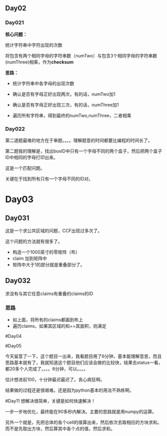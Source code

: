 
## Day02

### Day021

**核心问题：** 

统计字符串中字符出现的次数

将包含有两个相同字母的字符串数（numTwo）与包含3个相同字母的字符串数(numThree)相乘，作为**checksum**

**思路：**

- 统计字符串中各字母的出现次数

- 确认是否有字母正好出现两次，有的话，numTwo加1
- 确认是否有字母正好出现三次，有的话，numThree加1

- 遍历所有字符串，得到最终的numTwo,numThree，二者相乘


### Day022

第二道题最难的地方在于审题。。。。理解题意的时间都要比编程的时间长了。

第二题我的理解是，找出boxID中只有一个字母不同的两个盒子，然后把两个盒子ID中相同的字母打印出来。

这是一个匹配问题。

关键在于找到所有只有一个字母不同的ID对。


# Day03

## Day031

这是一个求公共区域的问题，CCF出现过多次了。

这个问题的方法就有很多了。

- 构造一个1000英寸的零矩阵（布）
- claim 加到矩阵中
- 矩阵中大于1的部分就是重叠部分了。

## Day032

求没有与其它任意claims有重叠的claims的ID

### 思路

- 如上面，将所有的claims都画到布上
- 遍历claims，如果其区域的和==其面积，则满足

#Day04

#Day05

今天留意了一下，这个题目一出来，我看题目用了6分钟，基本能理解意思，而且思路基本就有了，我就知道这个题目他们应该会做的比较快，结果去status一看，都20多个人完成了。。。。6分钟，可以。。。。

估计想进前100，十分钟最迟最迟了。丧心病狂啊。

结果做的过程还是很艰难。还是因为python基本的用法不熟练啊。

#Day11
想解决很简单，关键是如何快速解决！

一步一步地优化，最终能在90多秒内解决。主要的思路就是用numpy的运算。

另外一个就是，先把总体的各个cell的值算出来，然后依次去取相应的方块求和。而不是先取出方块，然后算其中各个点的值，然后求和。